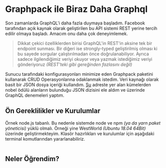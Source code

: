 # Graphpack ile Biraz Daha Graphql

Son zamanlarda GraphQL'i daha fazla duymaya başladım. Facebook tarafından açık kaynak olarak geliştirilen bu API sistemi REST yerine tercih edilir olmaya başladı. Amacım onu daha çok deneyimlemek.

>Dikkat çekici özelliklerden birisi GraphQL'in REST'in aksine tek bir endpoint sunması. Bir diğeri ise strongly-typed geliştirilmiş olması ki bu sayede sorgular çalıştırılmadan önce doğrulanabiliyor. Ayrıca sadece ilgilendiğimiz veriyi okuyor veya yazmak istediğimiz veriyi gönderiyoruz _(REST'teki gibi gereğinden fazlasını değil)_

Sunucu tarafındaki konfigurasyonları minimize eden Graphpack paketini kullanarak CRUD Operasyonlarına odaklanmak istedim. Veri kaynağı olarak basit bir JSON dosya içeriği kullandım. [Şu](https://github.com/jdorfman/awesome-json-datasets) adreste yer alan kümelerden nobel ödülü alanların bulunduğu JSON dizisini ele aldım ve üzerinde GraphQL denemeleri yaptım.

## Ön Gereklilikler ve Kurulumlar

Örnek node.js tabanlı. Bu nedenle sistemde node ve npm _(ya da yarn paket yöneticisi)_ yüklü olmalı. Örneği yine WestWorld _(Ubuntu 18.04 64Bit)_ üzerinde geliştirmekteyim. Klasör hazırlıkları ve kurulumlar için aşağıdaki terminal komutlarından yararlanabiliriz.

```

```

## Neler Öğrendim?